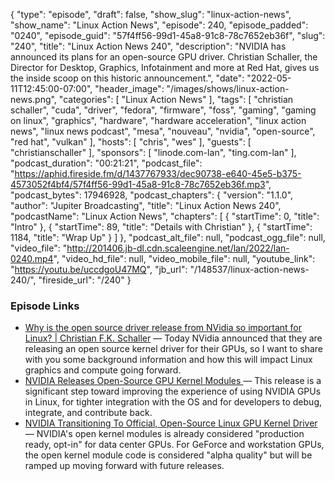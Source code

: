 {
  "type": "episode",
  "draft": false,
  "show_slug": "linux-action-news",
  "show_name": "Linux Action News",
  "episode": 240,
  "episode_padded": "0240",
  "episode_guid": "57f4ff56-99d1-45a8-91c8-78c7652eb36f",
  "slug": "240",
  "title": "Linux Action News 240",
  "description": "NVIDIA has announced its plans for an open-source GPU driver. Christian Schaller, the Director for Desktop, Graphics, Infotainment and more at Red Hat, gives us the inside scoop on this historic announcement.",
  "date": "2022-05-11T12:45:00-07:00",
  "header_image": "/images/shows/linux-action-news.png",
  "categories": [
    "Linux Action News"
  ],
  "tags": [
    "christian schaller",
    "cuda",
    "driver",
    "fedora",
    "firmware",
    "foss",
    "gaming",
    "gaming on linux",
    "graphics",
    "hardware",
    "hardware acceleration",
    "linux action news",
    "linux news podcast",
    "mesa",
    "nouveau",
    "nvidia",
    "open-source",
    "red hat",
    "vulkan"
  ],
  "hosts": [
    "chris",
    "wes"
  ],
  "guests": [
    "christianschaller"
  ],
  "sponsors": [
    "linode.com-lan",
    "ting.com-lan"
  ],
  "podcast_duration": "00:21:21",
  "podcast_file": "https://aphid.fireside.fm/d/1437767933/dec90738-e640-45e5-b375-4573052f4bf4/57f4ff56-99d1-45a8-91c8-78c7652eb36f.mp3",
  "podcast_bytes": 17946928,
  "podcast_chapters": {
    "version": "1.1.0",
    "author": "Jupiter Broadcasting",
    "title": "Linux Action News 240",
    "podcastName": "Linux Action News",
    "chapters": [
      {
        "startTime": 0,
        "title": "Intro"
      },
      {
        "startTime": 89,
        "title": "Details with Christian"
      },
      {
        "startTime": 1184,
        "title": "Wrap Up"
      }
    ]
  },
  "podcast_alt_file": null,
  "podcast_ogg_file": null,
  "video_file": "http://201406.jb-dl.cdn.scaleengine.net/lan/2022/lan-0240.mp4",
  "video_hd_file": null,
  "video_mobile_file": null,
  "youtube_link": "https://youtu.be/uccdgoU47MQ",
  "jb_url": "/148537/linux-action-news-240/",
  "fireside_url": "/240"
}


### Episode Links

  * [Why is the open source driver release from NVidia so important for Linux? | Christian F.K. Schaller](https://blogs.gnome.org/uraeus/2022/05/11/why-is-the-open-source-driver-release-from-nvidia-so-important-for-linux/ "Why is the open source driver release from NVidia so important for Linux? | Christian F.K. Schaller") — Today NVidia announced that they are releasing an open source kernel driver for their GPUs, so I want to share with you some background information and how this will impact Linux graphics and compute going forward. 
  * [NVIDIA Releases Open-Source GPU Kernel Modules ](https://developer.nvidia.com/blog/nvidia-releases-open-source-gpu-kernel-modules/ "NVIDIA Releases Open-Source GPU Kernel Modules ") — This release is a significant step toward improving the experience of using NVIDIA GPUs in Linux, for tighter integration with the OS and for developers to debug, integrate, and contribute back.
  * [NVIDIA Transitioning To Official, Open-Source Linux GPU Kernel Driver](https://www.phoronix.com/scan.php?page=article&item=nvidia-open-kernel&num=1 "NVIDIA Transitioning To Official, Open-Source Linux GPU Kernel Driver") — NVIDIA's open kernel modules is already considered "production ready, opt-in" for data center GPUs. For GeForce and workstation GPUs, the open kernel module code is considered "alpha quality" but will be ramped up moving forward with future releases. 


